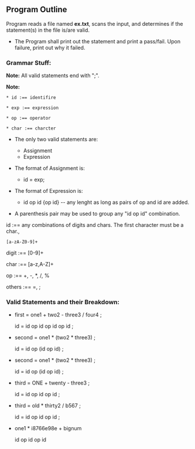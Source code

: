 ## Program Outline

Program reads a file named **ex.txt**, scans the input, and determines if the statement(s) in the file is/are valid.

* The Program shall print out the statement and print a pass/fail. Upon failure, print out why it failed.

### Grammar Stuff:

**Note:** All valid statements end with ";".

**Note:**

    * id :== identifire

    * exp :== expression

    * op :== operator
    
    * char :== charcter

* The only two valid statements are:
    * Assignment
    * Expression

* The format of Assignment is:
    * id = exp;

* The format of Expression is:
    * id op id {op id} -- any lenght as long as pairs of op and id are added.

* A parenthesis pair may be used to group any "id op id" combination.

id :== any combinations of digits and chars. The first character must be a char., 
    
    [a-zA-Z0-9]+

digit :== [0-9]+

char :== [a-z,A-Z]+

op :== +, -, *, /, %

others :== =, ;


### Valid Statements and their Breakdown:

- first = one1 + two2 - three3 / four4 ;
    
    id = id op id op id op id ;

- second = one1 * (two2 * three3) ;
    
    id = id op (id op id) ;

- second = one1 * (two2 * three3) ;
    
    id = id op (id op id) ;

- third = ONE + twenty - three3 ;
    
    id = id op id op id ;

- third = old * thirty2 / b567 ;
    
    id = id op id op id ;

- one1 * i8766e98e + bignum
    
    id op id op id

